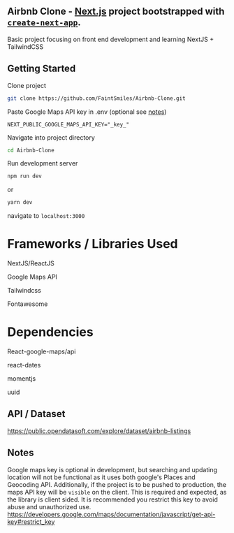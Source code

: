## Airbnb Clone - [Next.js](https://nextjs.org/) project bootstrapped with [`create-next-app`](https://github.com/vercel/next.js/tree/canary/packages/create-next-app).
Basic project focusing on front end development and learning NextJS + TailwindCSS


## Getting Started

Clone project
```bash
git clone https://github.com/FaintSmiles/Airbnb-Clone.git
```
Paste Google Maps API key in .env (optional see [notes](#Notes))
```env
NEXT_PUBLIC_GOOGLE_MAPS_API_KEY="_key_"
```

Navigate into project directory
```bash
cd Airbnb-Clone
```
Run development server
```bash
npm run dev
```
or 
```bash
yarn dev
```
navigate to ```localhost:3000```
##

# Frameworks / Libraries Used 

NextJS/ReactJS

Google Maps API

Tailwindcss

Fontawesome

# Dependencies

React-google-maps/api 

react-dates

momentjs

uuid

## API / Dataset 

https://public.opendatasoft.com/explore/dataset/airbnb-listings

## Notes

Google maps key is optional in development, but searching and updating location will not be functional as it uses both google's Places and Geocoding API.
Additionally, if the project is to be pushed to production, the maps API key will be ```visible``` on the client. 
This is required and expected, as the library is client sided. 
It is recommended you restrict this key to avoid abuse and unauthorized use. 
https://developers.google.com/maps/documentation/javascript/get-api-key#restrict_key 
